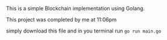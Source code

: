 This is a simple Blockchain implementation using Golang.

This project was completed by me at 11:06pm

simply download this file and in you terminal run `go run main.go`
